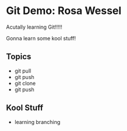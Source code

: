 # Git Demo: Rosa Wessel

Acutally learning Git!!!!!

Gonna learn some kool stuff!

## Topics
- git pull
- git push
- git clone
- git push

## Kool Stuff
- learning branching